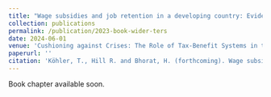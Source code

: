 ```yaml
---
title: "Wage subsidies and job retention in a developing country: Evidence from South Africa"
collection: publications
permalink: /publication/2023-book-wider-ters
date: 2024-06-01
venue: 'Cushioning against Crises: The Role of Tax-Benefit Systems in the Developing World'
paperurl: ''
citation: 'Köhler, T., Hill R. and Bhorat, H. (forthcoming). Wage subsidies and job retention in a developing country: Evidence from South Africa. In Cushioning against Crises: The Role of Tax-Benefit Systems in the Developing World. United Nations University World Institute for Development Economics Research and Oxford University Press.'
---
```

Book chapter available soon.





